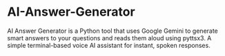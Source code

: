 # AI-Answer-Generator
AI Answer Generator is a Python tool that uses Google Gemini to generate smart answers to your questions and reads them aloud using pyttsx3. A simple terminal-based voice AI assistant for instant, spoken responses.
